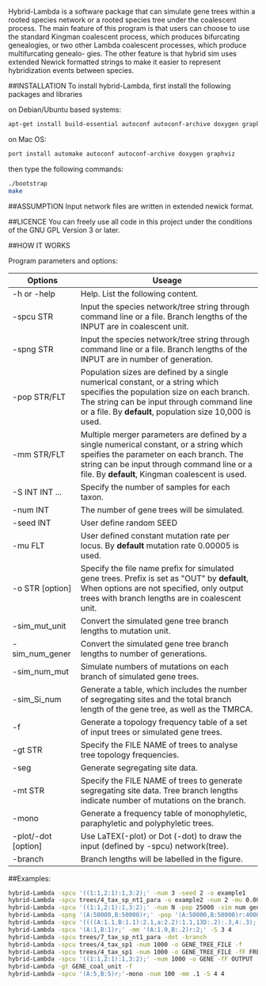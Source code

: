
Hybrid-Lambda is a software package that can simulate gene trees within a rooted
species network or a rooted species tree under the coalescent process. The
main feature of this program is that users can choose to use the standard
Kingman coalescent process, which produces bifurcating genealogies, or two
other Lambda coalescent processes, which produce multifurcating genealo-
gies. The other feature is that hybrid sim uses extended Newick formatted
strings to make it easier to represent hybridization events between species.


##INSTALLATION
To install hybrid-Lambda, first install the following packages and libraries

on Debian/Ubuntu based systems:
```bash
apt-get install build-essential autoconf autoconf-archive doxygen graphviz
```
on Mac OS:
```bash
port install automake autoconf autoconf-archive doxygen graphviz
```

then type the following commands:
```bash
./bootstrap
make
```


##ASSUMPTION
Input network files are written in extended newick format.
 

##LICENCE
You can freely use all code in this project under the conditions of the GNU
GPL Version 3 or later.

##HOW IT WORKS

Program parameters and options:

Options              | Useage
-------------------- | -----------------------
-h or -help          | Help. List the following content.
-spcu STR          | Input the species network/tree string through command line or a file. Branch lengths of the INPUT are in coalescent unit.
-spng STR          | Input the species network/tree string through command line or a file. Branch lengths of the INPUT are in number of generation.
-pop STR/FLT           | Population sizes are defined by a single numerical constant, or a string which specifies the population size on each branch. The string can be input through command line or a file. By **default**, population size 10,000 is used.
-mm STR/FLT            | Multiple merger parameters are defined by a single numerical constant, or a string which speifies the parameter on each branch. The string can be input through command line or a file. By **default**, Kingman coalescent is used.
-S INT INT ...         | Specify the number of samples for each taxon.
-num INT               | The number of gene trees will be simulated.
-seed INT           | User define random SEED
-mu FLT               | User defined constant mutation rate per locus. By **default** mutation rate 0.00005 is used.
-o STR [option]   | Specify the file name prefix for simulated gene trees. Prefix is set as "OUT" by **default**, When options are not specified, only output trees with branch lengths are in coalescent unit.
-sim_mut_unit        | Convert the simulated gene tree branch lengths to mutation unit.
-sim_num_gener       | Convert the simulated gene tree branch lengths to number of generations.
-sim_num_mut         | Simulate numbers of mutations on each branch of simulated gene trees.
-sim_Si_num          | Generate a table, which includes the number of segregating sites and the total branch length of the gene tree, as well as the TMRCA.
-f                   | Generate a topology frequency table of a set of input trees or simulated gene trees. 
-gt STR             | Specify the FILE NAME of trees to analyse tree topology frequencies.
-seg  |  Generate segregating site data.
-mt STR  |  Specify the FILE NAME of trees to generate segregating site data. Tree branch lengths indicate number of mutations on the branch.
-mono                | Generate a frequency table of monophyletic, paraphyletic and polyphyletic trees. 
-plot/-dot [option]  | Use LaTEX(-plot) or Dot (-dot) to draw the input (defined by -spcu) network(tree).
-branch              | Branch lengths will be labelled in the figure.

##Examples:
```bash
hybrid-Lambda -spcu '((1:1,2:1):1,3:2);' -num 3 -seed 2 -o example1
hybrid-Lambda -spcu trees/4_tax_sp_nt1_para -o example2 -num 2 -mu 0.00003 -sim mut unit -sim num mut
hybrid-Lambda -spcu '((1:1,2:1):1,3:2);' -num N -pop 25000 -sim num gener
hybrid-Lambda -spng '(A:50000,B:50000)r;' -pop '(A:50000,B:50000)r:40000;'
hybrid-Lambda -spcu '((((A:1.1,B:1.1):2.1,a:2.2):1.1,13D:.2):.3,4:.3);' -S 2 4 3 6 5
hybrid-Lambda -spcu '(A:1,B:1)r;' -mm '(A:1.9,B:.2)r:2;' -S 3 4
hybrid-Lambda -spcu trees/7_tax_sp_nt1_para -dot -branch
hybrid-Lambda -spcu trees/4_tax_sp1 -num 1000 -o GENE_TREE_FILE -f
hybrid-Lambda -spcu trees/4_tax_sp1 -num 1000 -o GENE_TREE_FILE -fF FRENQUENCY_FILE
hybrid-Lambda -spcu '((1:1,2:1):1,3:2);' -num 1000 -o GENE -fF OUTPUT
hybrid-Lambda -gt GENE_coal_unit -f 
hybrid-Lambda -spcu '(A:5,B:5)r;'-mono -num 100 -mm .1 -S 4 4
```
